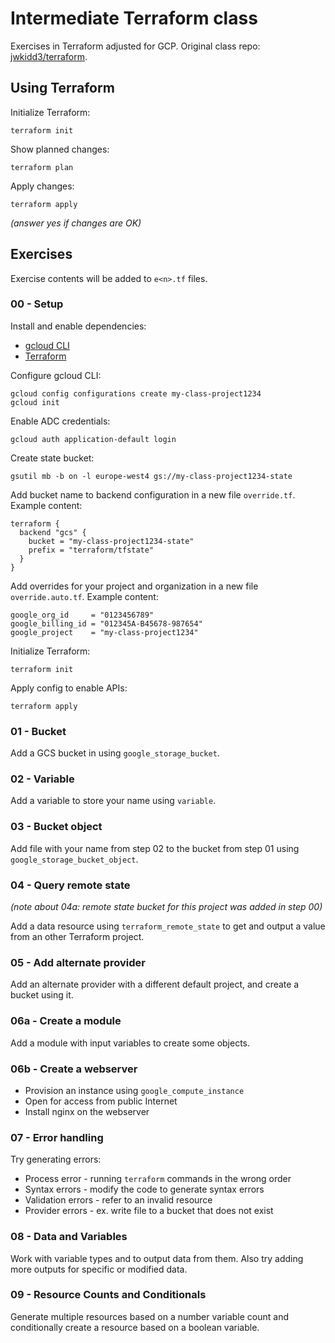 # Intermediate Terraform class

Exercises in Terraform adjusted for GCP. Original class repo: [jwkidd3/terraform](https://github.com/jwkidd3/terraform).

## Using Terraform

Initialize Terraform:
```
terraform init
```
Show planned changes:
```
terraform plan
```
Apply changes:
```
terraform apply
```
*(answer yes if changes are OK)*

## Exercises

Exercise contents will be added to `e<n>.tf` files.

### 00 - Setup

Install and enable dependencies:
- [gcloud CLI](https://cloud.google.com/sdk/docs/install)
- [Terraform](https://www.terraform.io/downloads)

Configure gcloud CLI:
```
gcloud config configurations create my-class-project1234
gcloud init
```

Enable ADC credentials:
```
gcloud auth application-default login
```

Create state bucket:
```
gsutil mb -b on -l europe-west4 gs://my-class-project1234-state
```

Add bucket name to backend configuration in a new file `override.tf`. Example content:
```
terraform {
  backend "gcs" {
    bucket = "my-class-project1234-state"
    prefix = "terraform/tfstate"
  }
}
```

Add overrides for your project and organization in a new file `override.auto.tf`. Example content:
```
google_org_id     = "0123456789"
google_billing_id = "012345A-B45678-987654"
google_project    = "my-class-project1234"
```

Initialize Terraform:
```
terraform init
```

Apply config to enable APIs:
```
terraform apply
```

### 01 - Bucket

Add a GCS bucket in using `google_storage_bucket`.

### 02 - Variable

Add a variable to store your name using `variable`.

### 03 - Bucket object

Add file with your name from step 02 to the bucket from step 01 using `google_storage_bucket_object`.

### 04 - Query remote state

*(note about 04a: remote state bucket for this project was added in step 00)*

Add a data resource using `terraform_remote_state` to get and output a value from an other Terraform project.

### 05 - Add alternate provider

Add an alternate provider with a different default project, and create a bucket using it.

### 06a - Create a module

Add a module with input variables to create some objects.

### 06b - Create a webserver

- Provision an instance using `google_compute_instance`
- Open for access from public Internet
- Install nginx on the webserver

### 07 - Error handling

Try generating errors:
- Process error - running `terraform` commands in the wrong order
- Syntax errors - modify the code to generate syntax errors
- Validation errors - refer to an invalid resource
- Provider errors - ex. write file to a bucket that does not exist

### 08 - Data and Variables

Work with variable types and to output data from them. Also try adding more outputs for specific or modified data.

### 09 - Resource Counts and Conditionals

Generate multiple resources based on a number variable count and conditionally create a resource based on a boolean variable.
